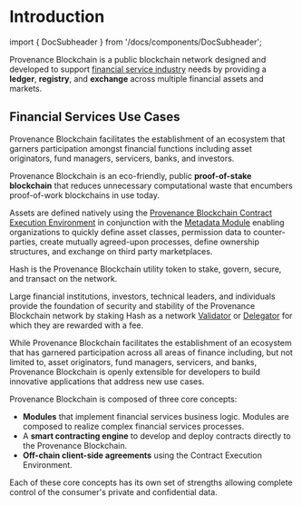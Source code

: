 # Introduction

import { DocSubheader } from '/docs/components/DocSubheader';

<DocSubheader text="Public blockchain network for ledger, registry, and exchange of financial assets."/>

Provenance Blockchain is a public blockchain network designed and developed to support [financial service industry](../../ecosystem/financial-services-blockchain/) needs by providing a **ledger**, **registry**, and **exchange** across multiple financial assets and markets.

## Financial Services Use Cases

Provenance Blockchain facilitates the establishment of an ecosystem that garners participation amongst financial functions including asset originators, fund managers, servicers, banks, and investors.

Provenance Blockchain is an eco-friendly, public **proof-of-stake blockchain** that reduces unnecessary computational waste that encumbers proof-of-work blockchains in use today.

Assets are defined natively using the [Provenance Blockchain Contract Execution Environment](../../p8e/overview/) in conjunction with the [Metadata Module](/docs/pb/modules/metadata-module.md) enabling organizations to quickly define asset classes, permission data to counter-parties, create mutually agreed-upon processes, define ownership structures, and exchange on third party marketplaces.

Hash is the Provenance Blockchain utility token to stake, govern, secure, and transact on the network.

Large financial institutions, investors, technical leaders, and individuals provide the foundation of security and stability of the Provenance Blockchain network by staking Hash as a network [Validator](../../ecosystem/community/validator.md) or [Delegator](../../ecosystem/community/delegator.md) for which they are rewarded with a fee.

While Provenance Blockchain facilitates the establishment of an ecosystem that has garnered participation across all areas of finance including, but not limited to, asset originators, fund managers, servicers, and banks, Provenance Blockchain is openly extensible for developers to build innovative applications that address new use cases.

Provenance Blockchain is composed of three core concepts:

- **Modules** that implement financial services business logic. Modules are composed to realize complex financial services processes.
- A **smart contracting engine** to develop and deploy contracts directly to the Provenance Blockchain.
- **Off-chain client-side agreements** using the Contract Execution Environment.

Each of these core concepts has its own set of strengths allowing complete control of the consumer's private and confidential data.
